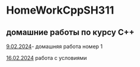 # HomeWorkCppSH311
## домашние работы по курсу C++
 [9.02.2024](9.02.2024)- домашняя работа номер 1
 
 [16.02.2024](16.02.2024) работа с условиями
